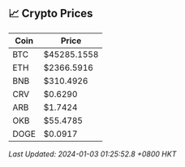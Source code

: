 ## 📈 Crypto Prices

| Coin | Price |
| ---- | ----- |
| BTC | $45285.1558 |
| ETH | $2366.5916 |
| BNB | $310.4926 |
| CRV | $0.6290 |
| ARB | $1.7424 |
| OKB | $55.4785 |
| DOGE | $0.0917 |

_Last Updated: 2024-01-03 01:25:52.8 +0800 HKT_